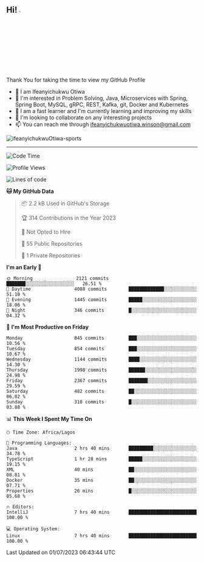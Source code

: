 <!-- BLOG-POST-LIST:START --><!-- BLOG-POST-LIST:END -->

## Hi! <img src="https://media.giphy.com/media/hvRJCLFzcasrR4ia7z/giphy.gif" width="4%"> 

Thank You for taking the time to view my GitHub Profile

- 👋 I am Ifeanyichukwu Otiwa
- 👀 I'm interested in Problem Solving, Java, Microservices with Spring, Spring Boot, MySQL, gRPC, REST, Kafka, git, Docker and Kubernetes
- 🌱 I am a fast learner and I'm currently learning and improving my skills
- 💞️ I'm looking to collaborate on any interesting projects
- 📫 You can reach me through ifeanyichukwuotiwa.winson@gmail.com

<p align="left" marginTop="10px"> <img src="https://komarev.com/ghpvc/?username=ifeanyichukwuOtiwa-sports&label=Profile%20views&color=0e75b6&style=for-the-badge" alt="ifeanyichukwuOtiwa-sports" /> </p>

***

<!--START_SECTION:waka-->
![Code Time](http://img.shields.io/badge/Code%20Time-1%2C459%20hrs%205%20mins-blue)

![Profile Views](http://img.shields.io/badge/Profile%20Views-1-blue)

![Lines of code](https://img.shields.io/badge/From%20Hello%20World%20I%27ve%20Written-2.5%20million%20lines%20of%20code-blue)

**🐱 My GitHub Data** 

> 📦 2.2 kB Used in GitHub's Storage 
 > 
> 🏆 314 Contributions in the Year 2023
 > 
> 🚫 Not Opted to Hire
 > 
> 📜 55 Public Repositories 
 > 
> 🔑 1 Private Repositories 
 > 
**I'm an Early 🐤** 

```text
🌞 Morning                2121 commits        ███████░░░░░░░░░░░░░░░░░░   26.51 % 
🌆 Daytime                4088 commits        █████████████░░░░░░░░░░░░   51.10 % 
🌃 Evening                1445 commits        █████░░░░░░░░░░░░░░░░░░░░   18.06 % 
🌙 Night                  346 commits         █░░░░░░░░░░░░░░░░░░░░░░░░   04.32 % 
```
📅 **I'm Most Productive on Friday** 

```text
Monday                   845 commits         ███░░░░░░░░░░░░░░░░░░░░░░   10.56 % 
Tuesday                  854 commits         ███░░░░░░░░░░░░░░░░░░░░░░   10.67 % 
Wednesday                1144 commits        ████░░░░░░░░░░░░░░░░░░░░░   14.30 % 
Thursday                 1998 commits        ██████░░░░░░░░░░░░░░░░░░░   24.98 % 
Friday                   2367 commits        ███████░░░░░░░░░░░░░░░░░░   29.59 % 
Saturday                 482 commits         ██░░░░░░░░░░░░░░░░░░░░░░░   06.02 % 
Sunday                   310 commits         █░░░░░░░░░░░░░░░░░░░░░░░░   03.88 % 
```


📊 **This Week I Spent My Time On** 

```text
🕑︎ Time Zone: Africa/Lagos

💬 Programming Languages: 
Java                     2 hrs 40 mins       █████████░░░░░░░░░░░░░░░░   34.78 % 
TypeScript               1 hr 28 mins        █████░░░░░░░░░░░░░░░░░░░░   19.15 % 
XML                      40 mins             ██░░░░░░░░░░░░░░░░░░░░░░░   08.81 % 
Docker                   35 mins             ██░░░░░░░░░░░░░░░░░░░░░░░   07.71 % 
Properties               26 mins             █░░░░░░░░░░░░░░░░░░░░░░░░   05.68 % 

🔥 Editors: 
IntelliJ                 7 hrs 40 mins       █████████████████████████   100.00 % 

💻 Operating System: 
Linux                    7 hrs 40 mins       █████████████████████████   100.00 % 
```


 Last Updated on 01/07/2023 06:43:44 UTC
<!--END_SECTION:waka-->

<!--
<p align="center">
![trophy](https://github-profile-trophy.vercel.app/?username=ifeanyichukwuOtiwa-sports&theme=onedark) (https://github.com/ryo-ma/github-profile-trophy)
</p>
-->

<!---
ifeanyi-otiwa/ifeanyi-otiwa is a ✨ special ✨ repository because its `README.md` (this file) appears on your GitHub profile.
You can click the Preview link to take a look at your changes.
--->
